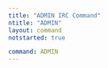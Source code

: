 ```yaml
---
title: "ADMIN IRC Command"
ntitle: "ADMIN"
layout: command
notstarted: true

command: ADMIN
---
```

